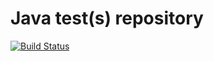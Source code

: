 # Java test(s) repository
[![Build Status](https://travis-ci.org/jenny1976/java-test.svg?branch=master)](https://travis-ci.org/jenny1976/java-test)
